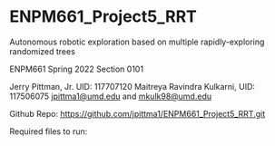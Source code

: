 # ENPM661_Project5_RRT
Autonomous robotic exploration based on multiple rapidly-exploring randomized trees

ENPM661 Spring 2022
Section 0101

Jerry Pittman, Jr. UID: 117707120
Maitreya Ravindra Kulkarni, UID: 117506075
jpittma1@umd.edu and mkulk98@umd.edu

Github Repo: https://github.com/jpittma1/ENPM661_Project5_RRT.git

Required files to run: 